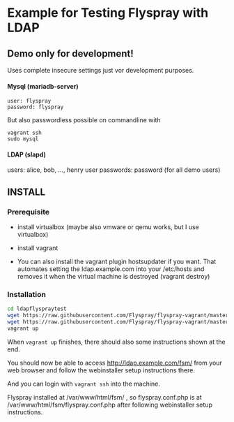 # Example for Testing Flyspray with LDAP

## Demo only for development!

Uses complete insecure settings just vor development purposes.

#### Mysql (mariadb-server)

```
user: flyspray
password: flyspray

```
But also passwordless possible on commandline with 

```
vagrant ssh 
sudo mysql
```

#### LDAP (slapd)
users: alice, bob, ..., henry
user passwords: password (for all demo users)

## INSTALL

### Prerequisite

- install virtualbox (maybe also vmware or qemu works, but I use virtualbox)
- install vagrant

- You can also install the vagrant plugin hostsupdater if you want.
That automates setting the ldap.example.com into your /etc/hosts and removes it when the virtual machine is destroyed (vagrant destroy)

### Installation
``` bash
cd ldapflyspraytest
wget https://raw.githubusercontent.com/Flyspray/flyspray-vagrant/master/ldap/Vagrantfile
wget https://raw.githubusercontent.com/Flyspray/flyspray-vagrant/master/ldap/provision.sh
vagrant up
```

When `vagrant up` finishes, there should also some instructions shown at the end.

You should now be able to access http://ldap.example.com/fsm/ from your web browser and follow the webinstaller setup instructions there.

And you can login with `vagrant ssh` into the machine.

Flyspray installed at /var/www/html/fsm/ , so flyspray.conf.php is at
/var/www/html/fsm/flyspray.conf.php after following webinstaller setup instructions.

